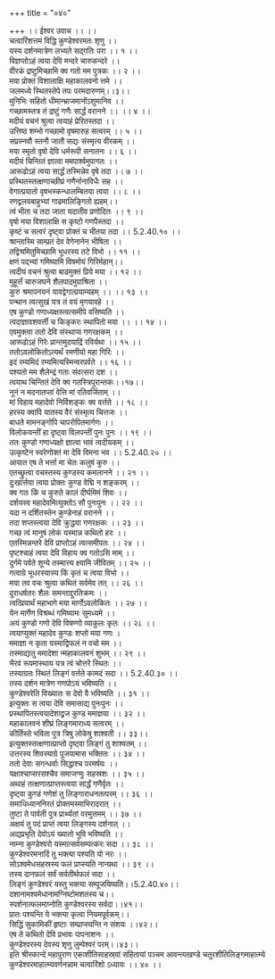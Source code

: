 +++
title = "०४०"

+++
।। ईश्वर उवाच ।। ।।  
चत्वारिंशत्तमं विद्धि कुण्डेश्वरमतः शृणु ।।  
यस्य दर्शनमात्रेण लभ्यते सद्गतिः परा ।। १ ।।  
विज्ञप्तोऽहं त्वया देवि मन्दरे चारुकन्दरे ।।  
वीरकं द्रष्टुमिच्छामि क्व गतो मम पुत्रकः ।। २ ।।  
मया प्रोक्तं विशालाक्षि महाकालवनो त्तमे ।।  
जलमध्ये स्थितस्तेपे तपः परमदारुणम्।।३।।  
मुनिभिः सहितो धीमान्भ्राजमानोंऽशुमानिव ।।  
गच्छामस्तत्र तं द्रष्टुं गणैः सार्द्धं वरानने ।। ।। ४ ।।  
मदीयं वचनं श्रुत्वा त्वयाहं प्रेरितस्तदा ।।  
उत्तिष्ठ शम्भो गच्छामो वृषमारुह सत्वरम् ।। ५ ।।  
सप्रस्नवौ स्तनौ जातौ सद्यः संस्मृत्य वीरकम् ।।  
मया स्मृतो वृषो देवि धर्मरूपी सनातनः ।। ६ ।।  
मदीयं चिन्तितं ज्ञात्वा ममपार्श्वमुपागतः ।।  
आरूढोऽहं त्वया सार्द्धं तस्मिन्नेव वृषे तदा ।। ७ ।।  
प्रस्थितस्तत्क्षणाच्छीघ्रं गणैर्नानाविधैः सह ।।  
वेगात्प्रयातो वृषभस्कन्धालम्बितया त्वया ।। ८ ।।  
रणद्वलयबाहुभ्यां गाढमालिङ्गितो ह्यहम्।।  
त्वं भीता च तदा जाता यदातीव प्रणोदितः ।। ९ ।।  
वृषो मया विशालाक्षि स कृष्टो गणपैस्तदा ।।  
कृष्टं च सत्वरं दृष्ट्वा प्रोक्तं च भीतया तदा ।। 5.2.40.१० ।।  
श्रान्तास्मि साम्प्रतं देव वेगेनानेन भीषिता ।।  
तद्विश्रमितुमिच्छामि भूधरस्य तटे विभो ।। ११ ।।  
क्षणं पद्भ्यां गमिष्यामि विषमोयं गिरिर्महान्।।  
त्वदीयं वचनं श्रुत्वा बाढमुक्तं प्रिये मया ।। १२ ।।  
मुहूर्त्तं चारुजघने शैलपादमुपाश्रिता ।।  
कुरु श्रमापनयनं यावद्वेगात्प्रयाम्यहम् ।। ।। १३ ।।  
पन्थान त्वत्सुखं यत्र तं वयं मृगयावहे ।।  
एष कुण्डो गणाध्यक्षस्त्वत्समीपे वसिष्यति ।।  
त्वदाज्ञावशवर्त्ती च किङ्करः स्थापितो मया ।। ।। १४ ।।  
एवमुक्त्वा ततो देवि संस्थाप्य गणरक्षकम् ।।  
आरूढोऽहं गिरेः प्रान्तमुदयाद्रिं रविर्यथा ।। १५ ।।  
ततोऽवलोकितोऽत्यर्थं रमणीयो महा गिरिः ।।  
इदं रम्यमिदं रम्यमित्यस्मिन्वरपर्वते ।। १६ ।।  
पश्यतो मम शैलेन्द्रं गताः संवत्सरा दश ।।  
त्वयाथ चिन्तितं देवि क्व गतस्त्रिपुरान्तकः।।१७।।  
नूनं न मदनातप्तां वेत्ति मां रतिवर्जिताम् ।।  
मां विहाय महादेवो निर्विशङ्कः क्व वर्त्तते ।। १८ ।।  
हरस्य क्वापि यातस्य वैरं संस्मृत्य चित्तजः ।।  
बाधते मामनङ्गोपि चापरोपितमार्गणः ।।  
विलोकयन्तीं हा दृष्ट्वा विलपन्तीं पुनः पुनः ।। १९ ।।  
ततः कुण्डो गणाध्यक्षो ज्ञात्वा भावं त्वदीयकम् ।।  
उत्कृष्टेन स्वरेणोक्तं मा देवि विमना भव ।। 5.2.40.२० ।।  
आयात एष ते भर्त्ता मा चेतः कलुषं कुरु ।।  
एतच्छ्रुत्वा वचस्तस्य कुण्डस्य कमलानने ।। २१ ।।  
दुःखार्त्तया त्वया प्रोक्तः कुण्ड वेद्मि न शङ्करम् ।।  
क्व गतः किं च कुरुते कालं दीर्घमिमं शिवः ।।  
दर्शयस्व महादेवमित्युक्तोऽ सौ पुनःपुनः ।। २२ ।।  
यदा न दर्शितस्तेन कुण्डेनाहं वरानने ।।  
तदा शप्तस्त्वया देवि क्रुद्धया गणरक्षकः ।। २३ ।।  
गच्छ त्वं मानुषं लोकं यस्मान्न कथितो हरः ।।  
एतस्मिन्नन्तरे देवि प्राप्तोऽहं त्वत्समीपतः ।। २४ ।।  
पृष्टश्चाहं त्वया देवि विहाय क्व गतोऽसि माम् ।।  
दुर्गमे पर्वते शून्ये तस्मात्त्य क्ष्यामि जीवितम् ।। २५ ।।  
गत्वाग्रे भूधरस्यास्य किं कृतं च त्वया विभो ।।  
मया तव वचः श्रुत्वा कथितं सर्वमेव तत् ।। २६ ।।  
दुराधर्षतरः शैलः समन्ताद्दुरतिक्रमः ।।  
त्वत्प्रियार्थं महाभागे मया मार्गोऽवलोकितः ।। २७ ।।  
येन मार्गेण विश्रब्धं गमिष्यामः सुमध्यमे ।।  
अयं कुण्डो गणो देवि विषण्णो व्याकुलः कृतः ।। २८ ।।  
त्वयाप्युक्तं महादेव कुण्डः शप्तो मया गणः ।  
ममाज्ञा न कृता यस्माद्विफलं न वचो मम ।।  
तस्माद्यातु ममादेशा न्महाकालवनं शुभम् ।। २९ ।।  
भैरवं रूपमास्थाय यत्र त्वं चोत्तरे स्थितः ।।  
तस्याग्रतः स्थितं लिङ्गं वर्त्तते कामदं सदा ।। 5.2.40.३० ।।  
तस्य दर्शन मात्रेण गणपोऽयं भविष्यति ।।  
कुण्डेश्वरेति विख्यातः स देवो वै भविष्यति ।। ३१ ।।  
इत्युक्तः स त्वया देवि समासाद्य पुनःपुनः ।।  
प्रस्थापितस्त्वयादेशाद्व्रज कुण्ड ममाज्ञया ।। ३२ ।।  
महाकालवनं शीघ्रं लिङ्गमाराध्य सत्वरम् ।।  
कीर्तिस्ते भविता पुत्र त्रिषु लोकेषु शाश्वती ।। ३३।।  
इत्युक्तस्तत्क्षणात्प्राप्तो दृष्ट्वा लिङ्गं तु शाश्वतम् ।।  
उत्तरस्य शिवस्याग्रे पूजयामास भक्तितः ।। ३४ ।।  
ततो देवाः सगन्धर्वाः सिद्धाश्च परमर्षयः ।।  
यक्षाश्चाप्सरसश्चैव समाजग्मुः सहस्रशः ।। ३५ ।।  
अथाहं तत्क्षणात्प्राप्तस्त्वया सार्द्धं गणैर्वृतः ।।  
दृष्ट्वा कुण्डं गणेशं तु लिङ्गाराधनतत्परम् ।। ३६ ।।  
समाधिध्याननिरतं प्रोक्तमस्माभिरादरात् ।।  
तुष्टा ते पार्वती पुत्र प्रार्थ्यतां वरमुत्तमम् ।। ३७ ।।  
अक्षयं तु पदं प्राप्तं त्वया लिङ्गस्य दर्शनात् ।।  
अद्यप्रभृति देवोऽयं ख्यातो भुवि भविष्यति ।।  
नाम्ना कुण्डेश्वरो यस्मात्सर्वसम्पत्करः सदा ।। ३८ ।।  
कुण्डेश्वरमनादिं तु भक्त्या पश्यति यो नरः ।।  
सोऽश्वमेधसहस्रस्य फलं प्राप्स्यति नान्यथा ।। ३९ ।।  
तस्य दानफलं सर्वं सर्वतीर्थफलं सदा ।।  
लिङ्गं कुण्डेश्वरं यस्तु भक्त्या सम्पूजयिष्यति।।5.2.40.४०।।  
दशानामश्वमेधानामग्निष्टोमशतस्य च।।  
स्पर्शनात्फलमाप्नोति कुण्डेश्वरस्य सर्वदा।।४१।।  
प्रातः पश्यन्ति ये भक्त्या कृत्वा नियमपूर्वकम्।।  
सिद्धिं सुकामिकीं हृष्टाः सम्प्राप्स्यन्ति न संशयः ।।४२।।  
एष ते कथितो देवि प्रभावः पापनाशनः ।।  
कुण्डेश्वरस्य देवस्य शृणु लुम्पेश्वरं परम्।।४३।।  
इति श्रीस्कान्दे महापुराण एकाशीतिसाहस्र्यां संहितायां पञ्चम आवन्त्यखण्डे चतुरशीतिलिङ्गमाहात्म्ये कुण्डेश्वरमाहात्म्यवर्णनन्नाम चत्वारिंशो ऽध्यायः ।। ४० ।।
